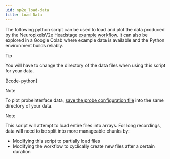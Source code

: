 ```yaml
---
uid: np2e_load-data
title: Load Data
---
```


The following python script can be used to load and plot the data produced by the NeuropixelsV2e
Headstage [example workflow](xref:np2e). It can also be explored in a Google Colab where example data
is available and the Python environment builds reliably.

> [!TIP]
> You will have to change the directory of the data files when using this script for your data.

[!code-python[](../../../workflows/hardware/np2e/load-np2e.py)]

> [!NOTE]
> To plot probeinterface data, [save the probe configuration
> file](xref:np2e_gui#save-probeinterface-file) into the same directory of your data.

> [!NOTE]
> This script will attempt to load entire files into arrays. For long recordings, data will need to
> be split into more manageable chunks by:
> - Modifying this script to partially load files
> - Modifying the workflow to cyclically create new files after a certain duration
